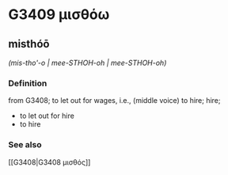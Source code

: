 # G3409 μισθόω

## misthóō

_(mis-tho'-o | mee-STHOH-oh | mee-STHOH-oh)_

### Definition

from G3408; to let out for wages, i.e., (middle voice) to hire; hire; 

- to let out for hire
- to hire

### See also

[[G3408|G3408 μισθός]]
